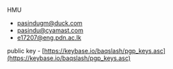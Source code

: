 HMU
* pasindugm@duck.com
* pasindu@cyamast.com
* e17207@eng.pdn.ac.lk

public key - [https://keybase.io/baqslash/pgp_keys.asc](https://keybase.io/baqslash/pgp_keys.asc)
